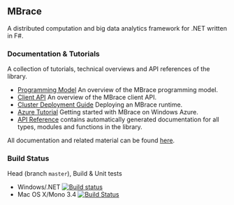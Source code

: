 ## MBrace

A distributed computation and big data analytics framework for .NET written in F#.

### Documentation & Tutorials

A collection of tutorials, technical overviews and API references of the library.

  * [Programming Model](http://nessos.github.io/MBrace/programming-model.html) An overview of the MBrace programming model.
  * [Client API](http://nessos.github.io/MBrace/client-api.html) An overview of the MBrace client API.
  * [Cluster Deployment Guide](http://nessos.github.io/MBrace/runtime-deployment.html) Deploying an MBrace runtime.
  * [Azure Tutorial](http://nessos.github.io/MBrace/azure-tutorial.html) Getting started with MBrace on Windows Azure.
  * [API Reference](http://nessos.github.io/MBrace/reference/index.html) contains automatically generated documentation for all types, modules and functions in the library.
 
All documentation and related material can be found [here](http://nessos.github.io/MBrace/).

### Build Status

Head (branch `master`), Build & Unit tests

* Windows/.NET [![Build status](https://ci.appveyor.com/api/projects/status/n567sx3mmbstl5q9/branch/master)](https://ci.appveyor.com/project/nessos/mbrace/branch/master)
* Mac OS X/Mono 3.4 [![Build Status](https://travis-ci.org/nessos/MBrace.png?branch=master)](https://travis-ci.org/nessos/MBrace/branches)
